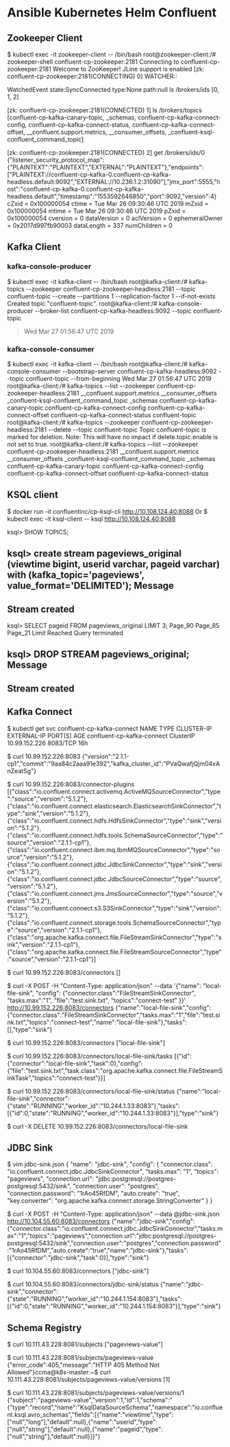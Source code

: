# Ansible Kubernetes Helm Confluent
## Zookeeper Client
$ kubectl exec -it zookeeper-client -- /bin/bash
root@zookeeper-client:/# zookeeper-shell confluent-cp-zookeeper:2181
Connecting to confluent-cp-zookeeper:2181
Welcome to ZooKeeper!
JLine support is enabled
[zk: confluent-cp-zookeeper:2181(CONNECTING) 0] 
WATCHER::

WatchedEvent state:SyncConnected type:None path:null
ls /brokers/ids
[0, 1, 2]
 
[zk: confluent-cp-zookeeper:2181(CONNECTED) 1] ls /brokers/topics
[confluent-cp-kafka-canary-topic, _schemas, confluent-cp-kafka-connect-config, confluent-cp-kafka-connect-status, confluent-cp-kafka-connect-offset, __confluent.support.metrics, __consumer_offsets, _confluent-ksql-confluent_command_topic]

[zk: confluent-cp-zookeeper:2181(CONNECTED) 2] get /brokers/ids/0
{"listener_security_protocol_map":{"PLAINTEXT":"PLAINTEXT","EXTERNAL":"PLAINTEXT"},"endpoints":["PLAINTEXT://confluent-cp-kafka-0.confluent-cp-kafka-headless.default:9092","EXTERNAL://10.236.1.2:31090"],"jmx_port":5555,"host":"confluent-cp-kafka-0.confluent-cp-kafka-headless.default","timestamp":"1553592646850","port":9092,"version":4}
cZxid = 0x100000054
ctime = Tue Mar 26 09:30:46 UTC 2019
mZxid = 0x100000054
mtime = Tue Mar 26 09:30:46 UTC 2019
pZxid = 0x100000054
cversion = 0
dataVersion = 0
aclVersion = 0
ephemeralOwner = 0x2017d997fb90003
dataLength = 337
numChildren = 0

## Kafka Client
### kafka-console-producer
$ kubectl exec -it kafka-client -- /bin/bash
root@kafka-client:/# kafka-topics --zookeeper confluent-cp-zookeeper-headless:2181 --topic confluent-topic --create --partitions 1 --replication-factor 1 --if-not-exists
Created topic "confluent-topic".
root@kafka-client:/# kafka-console-producer --broker-list confluent-cp-kafka-headless:9092 --topic confluent-topic
>Wed Mar 27 01:56:47 UTC 2019

### kafka-console-consumer
$ kubectl exec -it kafka-client -- /bin/bash
root@kafka-client:/# kafka-console-consumer --bootstrap-server confluent-cp-kafka-headless:9092 --topic confluent-topic --from-beginning
Wed Mar 27 01:56:47 UTC 2019
root@kafka-client:/# kafka-topics --list --zookeeper confluent-cp-zookeeper-headless:2181
__confluent.support.metrics
__consumer_offsets
_confluent-ksql-confluent_command_topic
_schemas
confluent-cp-kafka-canary-topic
confluent-cp-kafka-connect-config
confluent-cp-kafka-connect-offset
confluent-cp-kafka-connect-status
confluent-topic
root@kafka-client:/# kafka-topics --zookeeper confluent-cp-zookeeper-headless:2181 --delete --topic confluent-topic
Topic confluent-topic is marked for deletion.
Note: This will have no impact if delete.topic.enable is not set to true.
root@kafka-client:/# kafka-topics --list --zookeeper confluent-cp-zookeeper-headless:2181
__confluent.support.metrics
__consumer_offsets
_confluent-ksql-confluent_command_topic
_schemas
confluent-cp-kafka-canary-topic
confluent-cp-kafka-connect-config
confluent-cp-kafka-connect-offset
confluent-cp-kafka-connect-status

## KSQL client

$ docker run -it confluentinc/cp-ksql-cli http://10.108.124.40:8088
Or
$ kubectl exec -it ksql-client -- ksql http://10.108.124.40:8088

ksql> SHOW TOPICS;

ksql> create stream pageviews_original (viewtime bigint, userid varchar, pageid varchar) with (kafka_topic='pageviews', value_format='DELIMITED');
 Message        
----------------
 Stream created 
----------------

ksql> SELECT pageid FROM pageviews_original LIMIT 3;
Page_90
Page_85
Page_21
Limit Reached
Query terminated

ksql> DROP STREAM pageviews_original;
 Message        
----------------
 Stream created 
----------------

## Kafka Connect
$ kubectl get svc confluent-cp-kafka-connect
NAME                         TYPE        CLUSTER-IP      EXTERNAL-IP   PORT(S)    AGE
confluent-cp-kafka-connect   ClusterIP   10.99.152.226   <none>        8083/TCP   16h

$ curl 10.99.152.226:8083
{"version":"2.1.1-cp1","commit":"9aa84c2aaa91e392","kafka_cluster_id":"PVaQwafjQjm04xAnZeatSg"}

$ curl 10.99.152.226:8083/connector-plugins
[{"class":"io.confluent.connect.activemq.ActiveMQSourceConnector","type":"source","version":"5.1.2"},{"class":"io.confluent.connect.elasticsearch.ElasticsearchSinkConnector","type":"sink","version":"5.1.2"},{"class":"io.confluent.connect.hdfs.HdfsSinkConnector","type":"sink","version":"5.1.2"},{"class":"io.confluent.connect.hdfs.tools.SchemaSourceConnector","type":"source","version":"2.1.1-cp1"},{"class":"io.confluent.connect.ibm.mq.IbmMQSourceConnector","type":"source","version":"5.1.2"},{"class":"io.confluent.connect.jdbc.JdbcSinkConnector","type":"sink","version":"5.1.2"},{"class":"io.confluent.connect.jdbc.JdbcSourceConnector","type":"source","version":"5.1.2"},{"class":"io.confluent.connect.jms.JmsSourceConnector","type":"source","version":"5.1.2"},{"class":"io.confluent.connect.s3.S3SinkConnector","type":"sink","version":"5.1.2"},{"class":"io.confluent.connect.storage.tools.SchemaSourceConnector","type":"source","version":"2.1.1-cp1"},{"class":"org.apache.kafka.connect.file.FileStreamSinkConnector","type":"sink","version":"2.1.1-cp1"},{"class":"org.apache.kafka.connect.file.FileStreamSourceConnector","type":"source","version":"2.1.1-cp1"}]

$ curl 10.99.152.226:8083/connectors
[]

$ curl -X POST -H "Content-Type: application/json" --data '{"name": "local-file-sink", "config": {"connector.class":"FileStreamSinkConnector", "tasks.max":"1", "file":"test.sink.txt", "topics":"connect-test" }}' http://10.99.152.226:8083/connectors
{"name":"local-file-sink","config":{"connector.class":"FileStreamSinkConnector","tasks.max":"1","file":"test.sink.txt","topics":"connect-test","name":"local-file-sink"},"tasks":[],"type":"sink"}

$ curl 10.99.152.226:8083/connectors
["local-file-sink"]

$ curl 10.99.152.226:8083/connectors/local-file-sink/tasks 
[{"id":{"connector":"local-file-sink","task":0},"config":{"file":"test.sink.txt","task.class":"org.apache.kafka.connect.file.FileStreamSinkTask","topics":"connect-test"}}]

$ curl 10.99.152.226:8083/connectors/local-file-sink/status
{"name":"local-file-sink","connector":{"state":"RUNNING","worker_id":"10.244.1.33:8083"},"tasks":[{"id":0,"state":"RUNNING","worker_id":"10.244.1.33:8083"}],"type":"sink"}

$ curl -X DELETE 10.99.152.226:8083/connectors/local-file-sink

## JDBC Sink
$ vim jdbc-sink.json
{
  "name": "jdbc-sink",
  "config": {
    "connector.class": "io.confluent.connect.jdbc.JdbcSinkConnector",
    "tasks.max": "1",
    "topics": "pageviews",
    "connection.url": "jdbc:postgresql://postgres-postgresql:5432/sink",
    "connection.user": "postgres",
    "connection.password": "1rAo45RfDM",
    "auto.create": "true",
    "key.converter": "org.apache.kafka.connect.storage.StringConverter"
  }
}

$ curl -X POST -H "Content-Type: application/json" --data @jdbc-sink.json http://10.104.55.60:8083/connectors
{"name":"jdbc-sink","config":{"connector.class":"io.confluent.connect.jdbc.JdbcSinkConnector","tasks.max":"1","topics":"pageviews","connection.url":"jdbc:postgresql://postgres-postgresql:5432/sink","connection.user":"postgres","connection.password":"1rAo45RfDM","auto.create":"true","name":"jdbc-sink"},"tasks":[{"connector":"jdbc-sink","task":0}],"type":"sink"}

$ curl 10.104.55.60:8083/connectors
["jdbc-sink"]

$ curl 10.104.55.60:8083/connectors/jdbc-sink/status
{"name":"jdbc-sink","connector":{"state":"RUNNING","worker_id":"10.244.1.154:8083"},"tasks":[{"id":0,"state":"RUNNING","worker_id":"10.244.1.154:8083"}],"type":"sink"}

## Schema Registry
$ curl 10.111.43.228:8081/subjects
["pageviews-value"]

$ curl 10.111.43.228:8081/subjects/pageviews-value
{"error_code":405,"message":"HTTP 405 Method Not Allowed"}ccma@k8s-master:~$ curl 10.111.43.228:8081/subjects/pageviews-value/versions
[1]

$ curl 10.111.43.228:8081/subjects/pageviews-value/versions/1
{"subject":"pageviews-value","version":1,"id":1,"schema":"{\"type\":\"record\",\"name\":\"KsqlDataSourceSchema\",\"namespace\":\"io.confluent.ksql.avro_schemas\",\"fields\":[{\"name\":\"viewtime\",\"type\":[\"null\",\"long\"],\"default\":null},{\"name\":\"userid\",\"type\":[\"null\",\"string\"],\"default\":null},{\"name\":\"pageid\",\"type\":[\"null\",\"string\"],\"default\":null}]}"}

